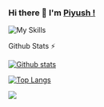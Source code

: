 ### Hi there 👋 I'm [Piyush !](https://twitter.com/Piyush3Dewangan)
![My Skills](https://skillicons.dev/icons?i=js,html,css,bootstrap,aws,firebase,angular,git,nodejs,mysql,flutter,react,java)
<!--
**Piyush0369/Piyush0369** is a ✨ _special_ ✨ repository because its `README.md` (this file) appears on your GitHub profile.

Here are some ideas to get you started:

- 🔭 I’m currently working on ...
- 🌱 I’m currently learning ...
- 👯 I’m looking to collaborate on ...
- 🤔 I’m looking for help with ...
- 💬 Ask me about ...
- 📫 How to reach me: ...
- 😄 Pronouns: ...
- ⚡ Fun fact: ...
-->

<summary>Github Stats ⚡</summary>
  
  <a href="#">![Github stats](https://github-readme-stats.vercel.app/api?username=Piyush0369&show_icons=true&theme=blueberry&count_private=true&hide_border=true&line_height=30)</a>

  <a href="#">![Top Langs](https://github-readme-stats.vercel.app/api/top-langs/?username=Piyush0369&layout=compact&theme=blueberry&count_private=true&hide_border=true)</a>

![](https://visitor-badge.glitch.me/badge?page_id=Piyush0369.Piyush0369)
